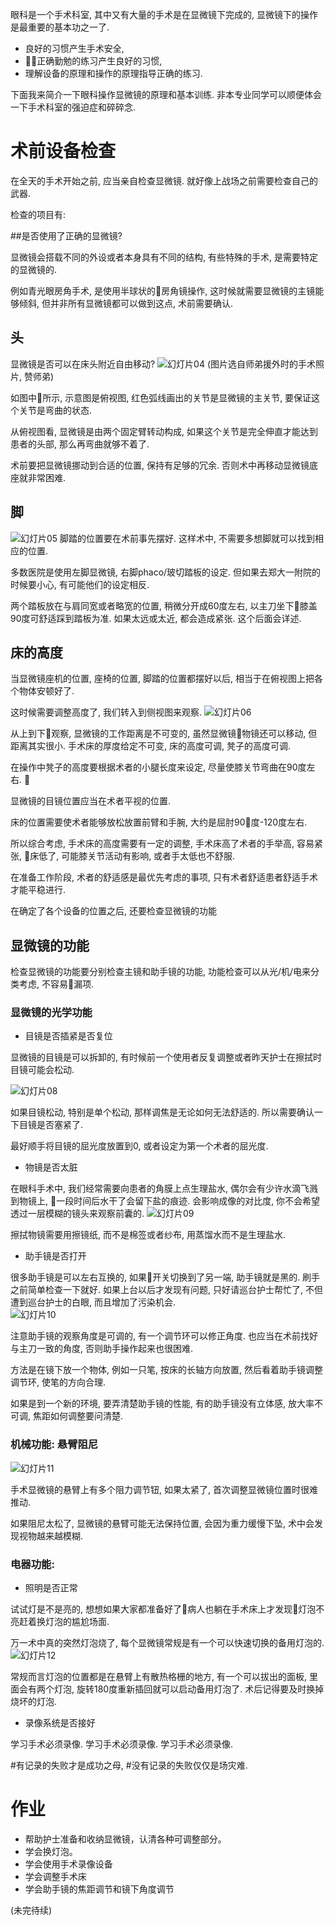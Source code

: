 <!--
.. title: 显微操作训练(1)
.. slug: microsurgery_1
.. date: 2018-6-20 22:00:00 UTC+08:00
.. tags: microsurgery
.. category: ophthalmology
.. link:
.. description:
.. type: text
-->

眼科是一个手术科室, 其中又有大量的手术是在显微镜下完成的, 显微镜下的操作是最重要的基本功之一了.

* 良好的习惯产生手术安全,
* 正确勤勉的练习产生良好的习惯,
* 理解设备的原理和操作的原理指导正确的练习.

下面我来简介一下眼科操作显微镜的原理和基本训练. 非本专业同学可以顺便体会一下手术科室的强迫症和碎碎念.
<!-- TEASER_END -->

# 术前设备检查

在全天的手术开始之前, 应当亲自检查显微镜. 就好像上战场之前需要检查自己的武器.

检查的项目有:

##是否使用了正确的显微镜?

显微镜会搭载不同的外设或者本身具有不同的结构, 有些特殊的手术, 是需要特定的显微镜的.

例如青光眼房角手术, 是使用半球状的房角镜操作, 这时候就需要显微镜的主镜能够倾斜, 但并非所有显微镜都可以做到这点, 术前需要确认.

## 头

显微镜是否可以在床头附近自由移动?
![幻灯片04](https://i.loli.net/2018/06/20/5b2a080664c3b.jpeg)
(图片选自师弟援外时的手术照片, 赞师弟)

如图中所示, 示意图是俯视图, 红色弧线画出的关节是显微镜的主关节, 要保证这个关节是弯曲的状态.

从俯视图看, 显微镜是由两个固定臂转动构成, 如果这个关节是完全伸直才能达到患者的头部, 那么再弯曲就够不着了.

术前要把显微镜挪动到合适的位置, 保持有足够的冗余. 否则术中再移动显微镜底座就非常困难.

## 脚

![幻灯片05](https://i.loli.net/2018/06/20/5b2a572576765.jpeg)
脚踏的位置要在术前事先摆好. 这样术中, 不需要多想脚就可以找到相应的位置.

多数医院是使用左脚显微镜, 右脚phaco/玻切踏板的设定. 但如果去郑大一附院的时候要小心, 有可能他们的设定相反.

两个踏板放在与肩同宽或者略宽的位置, 稍微分开成60度左右, 以主刀坐下膝盖90度可舒适踩到踏板为准. 如果太远或太近, 都会造成紧张. 这个后面会详述.

## 床的高度

当显微镜座机的位置, 座椅的位置, 脚踏的位置都摆好以后, 相当于在俯视图上把各个物体安顿好了.

这时候需要调整高度了, 我们转入到侧视图来观察.
![幻灯片06](https://i.loli.net/2018/06/20/5b2a5a3d0ab34.jpeg)

从上到下观察, 显微镜的工作距离是不可变的, 虽然显微镜物镜还可以移动, 但距离其实很小. 手术床的厚度给定不可变, 床的高度可调, 凳子的高度可调.

在操作中凳子的高度要根据术者的小腿长度来设定, 尽量使膝关节弯曲在90度左右. 

显微镜的目镜位置应当在术者平视的位置.

床的位置需要使术者能够放松放置前臂和手腕, 大约是屈肘90度-120度左右.

所以综合考虑, 手术床的高度需要有一定的调整, 手术床高了术者的手举高, 容易紧张, 床低了, 可能膝关节活动有影响, 或者手太低也不舒服.

在准备工作阶段, 术者的舒适感是最优先考虑的事项, 只有术者舒适患者舒适手术才能平稳进行.

在确定了各个设备的位置之后, 还要检查显微镜的功能

## 显微镜的功能

检查显微镜的功能要分别检查主镜和助手镜的功能, 功能检查可以从光/机/电来分类考虑, 不容易漏项.

### 显微镜的光学功能

* 目镜是否插紧是否复位

显微镜的目镜是可以拆卸的, 有时候前一个使用者反复调整或者昨天护士在擦拭时目镜可能会松动.

![幻灯片08](https://i.loli.net/2018/06/20/5b2a5dc96fcf3.jpeg)

如果目镜松动, 特别是单个松动, 那样调焦是无论如何无法舒适的. 所以需要确认一下目镜是否塞紧了.

最好顺手将目镜的屈光度放置到0, 或者设定为第一个术者的屈光度.

* 物镜是否太脏

在眼科手术中, 我们经常需要向患者的角膜上点生理盐水, 偶尔会有少许水滴飞溅到物镜上, 一段时间后水干了会留下盐的痕迹. 会影响成像的对比度, 你不会希望透过一层模糊的镜头来观察前囊的.
![幻灯片09](https://i.loli.net/2018/06/20/5b2a5f5b35c63.jpeg)

擦拭物镜需要用擦镜纸, 而不是棉签或者纱布, 用蒸馏水而不是生理盐水.

* 助手镜是否打开

很多助手镜是可以左右互换的, 如果开关切换到了另一端, 助手镜就是黑的. 刷手之前简单检查一下就好. 如果上台以后才发现有问题, 只好请巡台护士帮忙了, 不但遭到巡台护士的白眼, 而且增加了污染机会.  
![幻灯片10](https://i.loli.net/2018/06/20/5b2a60e0e33af.jpeg)

注意助手镜的观察角度是可调的, 有一个调节环可以修正角度. 也应当在术前找好与主刀一致的角度, 否则助手操作起来也很困难.

方法是在镜下放一个物体, 例如一只笔, 按床的长轴方向放置, 然后看着助手镜调整调节环, 使笔的方向合理.

如果是到一个新的环境, 要弄清楚助手镜的性能, 有的助手镜没有立体感, 放大率不可调, 焦距如何调整要问清楚.

### 机械功能: 悬臂阻尼
![幻灯片11](https://i.loli.net/2018/06/20/5b2a61aec1195.jpeg)

手术显微镜的悬臂上有多个阻力调节钮, 如果太紧了, 首次调整显微镜位置时很难推动.

如果阻尼太松了, 显微镜的悬臂可能无法保持位置, 会因为重力缓慢下坠, 术中会发现视物越来越模糊.

### 电器功能:

* 照明是否正常

试试灯是不是亮的, 想想如果大家都准备好了病人也躺在手术床上才发现灯泡不亮赶着换灯泡的尴尬场面.

万一术中真的突然灯泡烧了, 每个显微镜常规是有一个可以快速切换的备用灯泡的.
![幻灯片12](https://i.loli.net/2018/06/20/5b2a62eb30c44.jpeg)

常规而言灯泡的位置都是在悬臂上有散热格栅的地方, 有一个可以拔出的面板, 里面会有两个灯泡, 旋转180度重新插回就可以启动备用灯泡了. 术后记得要及时换掉烧坏的灯泡.

* 录像系统是否接好

学习手术必须录像.
学习手术必须录像.
学习手术必须录像.

#有记录的失败才是成功之母,
#没有记录的失败仅仅是场灾难.

# 作业
* 帮助护士准备和收纳显微镜，认清各种可调整部分。
* 学会换灯泡。
* 学会使用手术录像设备
* 学会调整手术床
* 学会助手镜的焦距调节和镜下角度调节

(未完待续)
